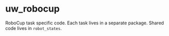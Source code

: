 # uw_robocup

RoboCup task specific code. Each task lives in a separate package. Shared code lives in `robot_states`.
